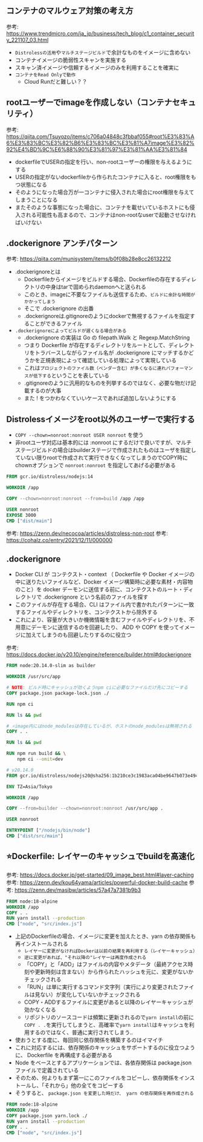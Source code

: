 ## コンテナのマルウェア対策の考え方

参考: https://www.trendmicro.com/ja_jp/business/tech_blog/c1_container_security_221107_03.html

- `Distrolessの活用`や`マルチステージビルド`で余計なものをイメージに含めない
- コンテナイメージの脆弱性スキャンを実施する
- スキャン済イメージや信頼するイメージのみを利用することを確実に
- `コンテナをRead Onlyで動作`
  - Cloud Runだと難しい？？

## rootユーザーでimageを作成しない（コンテナセキュリティ）

参考: https://qiita.com/Tsuyozo/items/c706a04848c3fbbaf055#root%E3%83%A6%E3%83%BC%E3%82%B6%E3%83%BC%E3%81%A7image%E3%82%92%E4%BD%9C%E6%88%90%E3%81%97%E3%81%AA%E3%81%84

- dockerfileでUSERの指定を行い、non-rootユーザーの権限を与えるようにする
- USERの指定がないdockerfileから作られたコンテナに入ると、root権限をもつ状態になる
- そのようになった場合万が一コンテナに侵入された場合にroot権限を与えてしまうことになる
- またそのような事態になった場合に、コンテナを載せいているホストにも侵入される可能性も高まるので、コンテナはnon-rootなuserで起動させなければいけない

## .dockerignore アンチパターン

参考: https://qiita.com/munisystem/items/b0f08b28e8cc26132212

- .dockerignoreとは
  - Dockerfileからイメージをビルドする場合、Dockerfileの存在するディレクトリの中身はtarで固められdaemonへと送られる
  - このとき、imageに不要なファイルも送信するため、`ビルドに余計な時間がかかってしまう`
  - そこで .dockerignore の出番
  - .dockerignoreは.gitignoreのようにdockerで無視するファイルを指定することができるファイル
- `.dockerignoreによってビルドが遅くなる場合がある`
  - .dockerignore の実装は Go の filepath.Walk と Regexp.MatchString
  - つまり Dockerfile が存在するディレクトリをルートとして、ディレクトリをトラバースしながらファイル名が .dockerignore にマッチするかどうかを正規表現によって確認している処理によって実現している
  - これは`プロジェクトのファイル数（ベンダー含む）が多くなるに連れパフォーマンスが低下する`ということを表している
  - .gitignoreのように汎用的なものを列挙するのではなく、必要な物だけ記載するのが大事
  - また ! をつかわなくていいケースであれば追加しないようにする

## Distrolessイメージをroot以外のユーザーで実行する

- `COPY --chown=nonroot:nonroot USER nonroot` を使う
- 非rootユーザ対応は基本的には :nonroot にするだけで良いですが、マルチステージビルドの場合はbuilderステージで作成されたものはユーザを指定していない限りrootで作成されて実行できなくなってしまうのでCOPY時にchownオプションで `nonroot:nonroot` を指定してあげる必要がある

```dockerfile
FROM gcr.io/distroless/nodejs:14

WORKDIR /app

COPY --chown=nonroot:nonroot --from=build /app /app

USER nonroot
EXPOSE 3000
CMD ["dist/main"]
```

参考: https://zenn.dev/necocoa/articles/distroless-non-root
参考: https://cohalz.co/entry/2021/12/11/000000

## .dockerignore

- Docker CLI が コンテクスト・context （ Dockerfile や Docker イメージの中に送りたいファイルなど、Docker イメージ構築時に必要な素材・内容物のこと）を docker デーモンに送信する前に、コンテクストのルート・ディレクトリで .dockerignore という名前のファイルを探す
- このファイルが存在する場合、CLI はファイル内で書かれたパターンに一致するファイルやディレクトリを、コンテクストから除外する
- これにより、容量が大きいか機微情報を含むファイルやディレクトリを、不用意にデーモンに送信するのを回避したり、 ADD や COPY を使ってイメージに加えてしまうのも回避したりするのに役立つ

参考: https://docs.docker.jp/v20.10/engine/reference/builder.html#dockerignore

```dockerfile
FROM node:20.14.0-slim as builder

WORKDIR /usr/src/app

# NOTE: ビルド時にキャッシュが効くようnpm ciに必要なファイルだけ先にコピーする
COPY package.json package-lock.json ./

RUN npm ci

RUN ls && pwd

# ⭐️image内にはnode_modulesは存在しているが、ホストのnode_modulesは無視される
COPY . .

RUN ls && pwd

RUN npm run build && \
	npm ci --omit=dev

# v20.14.0
FROM gcr.io/distroless/nodejs20@sha256:1b210ce3c1983aca04be9647b073e494bb75f02902a3ad086537fab72807ee73

ENV TZ=Asia/Tokyo

WORKDIR /app

COPY --from=builder --chown=nonroot:nonroot /usr/src/app .

USER nonroot

ENTRYPOINT ["/nodejs/bin/node"]
CMD ["dist/src/main"]
```

## ⭐️Dockerfile: レイヤーのキャッシュでbuildを高速化

参考: https://docs.docker.jp/get-started/09_image_best.html#layer-caching
参考: https://zenn.dev/kou64yama/articles/powerful-docker-build-cache
参考: https://zenn.dev/masibw/articles/57a47a7381b9b3

```dockerfile
FROM node:18-alpine
WORKDIR /app
COPY . .
RUN yarn install --production
CMD ["node", "src/index.js"]
```

- 上記のDockerfileの場合、イメージに変更を加えたとき、yarn の依存関係も再インストールされる
  - `レイヤーに変更がなければDockerは以前の結果を再利用する（レイヤーキャッシュ）`
  - `逆に変更があれば、"それ以降の"レイヤーは再度作成される`
  - 「COPY」と「ADD」はファイルの内容やメタデータ（最終アクセス時刻や更新時刻は含まない）から作られたハッシュを元に、変更がないかチェックされる
  - 「RUN」は単に実行するコマンド文字列（実行により変更されたファイルは見ない）が変化していないかチェックされる
  - COPY・ADDするファイルに変更があると以降のレイヤーキャッシュが効かなくなる
  - リポジトリのソースコードは頻繁に更新されるので`yarn install`の前に`COPY . .`を実行してしまうと、高確率で`yarn install`はキャッシュを利用するのではなく、普通に実行されてしまう..
- 使おうとする度に、毎回同じ依存関係を構築するのはイマイチ
- これに対応するには、依存関係のキャッシュをサポートするのに役立つように、 Dockerfile を再構成する必要がある
- Node をベースとするアプリケーションでは、各依存関係は package.json ファイルで定義されている
- そのため、何よりもまず第一にこのファイルをコピーし、依存関係をインストールし、「それから」他の全てをコピーする
- そうすると、 `package.json を変更した時だけ、 yarn の依存関係を再作成される`

```dockerfile
FROM node:18-alpine
WORKDIR /app
COPY package.json yarn.lock ./
RUN yarn install --production
COPY . .
CMD ["node", "src/index.js"]
```
